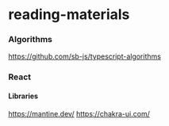 # reading-materials

### Algorithms

https://github.com/sb-js/typescript-algorithms


### React

#### Libraries

https://mantine.dev/
https://chakra-ui.com/
